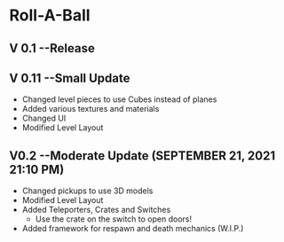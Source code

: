 # Roll-A-Ball

## V 0.1 --Release

## V 0.11 --Small Update
- Changed level pieces to use Cubes instead of planes
- Added various textures and materials
- Changed UI
- Modified Level Layout

## V0.2 --Moderate Update (SEPTEMBER 21, 2021 21:10 PM)
- Changed pickups to use 3D models
- Modified Level Layout
- Added Teleporters, Crates and Switches
  - Use the crate on the switch to open doors!
- Added framework for respawn and death mechanics (W.I.P.) 
